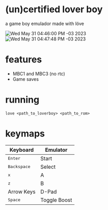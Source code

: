 # (un)certified lover boy
a game boy emulador made with löve

![Wed May 31 04:46:00 PM -03 2023](https://github.com/brennop/loverboy/assets/38540987/12495c2e-3bc8-4bb9-b228-ce3c3929942b)
![Wed May 31 04:47:48 PM -03 2023](https://github.com/brennop/loverboy/assets/38540987/33de1e85-e4b6-498a-ac61-a757ea4c6668)


# features

- MBC1 and MBC3 (no rtc)
- Game saves

# running

```
love <path_to_loverboy> <path_to_rom>
```

# keymaps

| Keyboard             | Emulator |
|----------------------|----------|
| <kbd>Enter</kbd>     | Start    |
| <kbd>Backspace</kbd> | Select   |
| <kbd>x</kbd>         | A        |
| <kbd>z</kbd>         | B        |
| Arrow Keys           | D-Pad    |
| <kbd>Space</kbd>     | Toggle Boost    |
